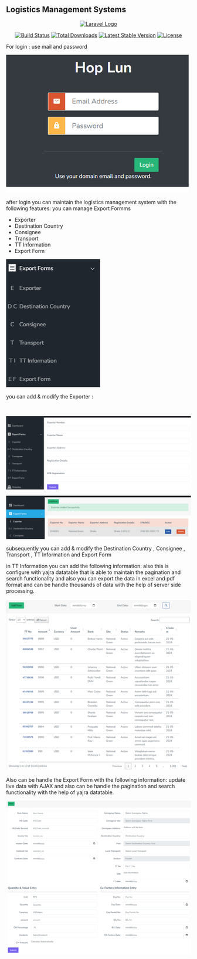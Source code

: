 ## Logistics Management Systems

<p align="center"><a href="https://laravel.com" target="_blank"><img src="https://raw.githubusercontent.com/laravel/art/master/logo-lockup/5%20SVG/2%20CMYK/1%20Full%20Color/laravel-logolockup-cmyk-red.svg" width="400" alt="Laravel Logo"></a></p>

<p align="center">
<a href="https://github.com/laravel/framework/actions"><img src="https://github.com/laravel/framework/workflows/tests/badge.svg" alt="Build Status"></a>
<a href="https://packagist.org/packages/laravel/framework"><img src="https://img.shields.io/packagist/dt/laravel/framework" alt="Total Downloads"></a>
<a href="https://packagist.org/packages/laravel/framework"><img src="https://img.shields.io/packagist/v/laravel/framework" alt="Latest Stable Version"></a>
<a href="https://packagist.org/packages/laravel/framework"><img src="https://img.shields.io/packagist/l/laravel/framework" alt="License"></a>
</p>




For login : use mail and password

![alt text](image.png)

after login you can maintain the logistics management system with the following features:
you can manage Export Formms
- Exporter
- Destination Country
- Consignee
- Transport
- TT Information
- Export Form

![alt text](image-1.png)

<p> you can add & modify the Exporter :</p>
<br>

![alt text](image-2.png)

![alt text](image-3.png)

subsequently you can add & modify the Destination Country , Consignee , Transport , TT Information and Export Form

in TT Information you can add the following information: also this is configure with yajra datatable that is able to maintain the pagination and search functionality and also you can export the data in excel and pdf format and can be handle thousands of data with the help of server side processing.

![alt text](image-4.png)

Also can be handle the Export Form with the following information: update live data with AJAX and also can be handle the pagination and search functionality with the help of yajra datatable.

![Sufiun](image-5.png)
